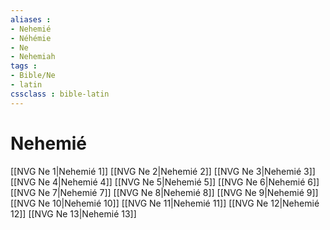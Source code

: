 ```yaml
---
aliases : 
- Nehemié
- Néhémie
- Ne
- Nehemiah
tags : 
- Bible/Ne
- latin
cssclass : bible-latin
---
```


# Nehemié

[[NVG Ne 1|Nehemié 1]]
[[NVG Ne 2|Nehemié 2]]
[[NVG Ne 3|Nehemié 3]]
[[NVG Ne 4|Nehemié 4]]
[[NVG Ne 5|Nehemié 5]]
[[NVG Ne 6|Nehemié 6]]
[[NVG Ne 7|Nehemié 7]]
[[NVG Ne 8|Nehemié 8]]
[[NVG Ne 9|Nehemié 9]]
[[NVG Ne 10|Nehemié 10]]
[[NVG Ne 11|Nehemié 11]]
[[NVG Ne 12|Nehemié 12]]
[[NVG Ne 13|Nehemié 13]]
